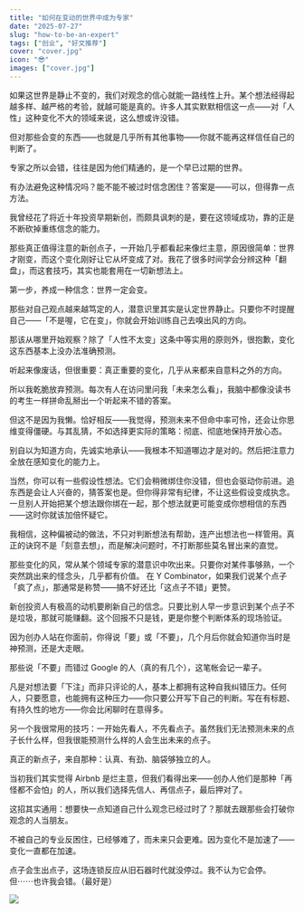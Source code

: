 ```yaml
---
title: "如何在变动的世界中成为专家"
date: "2025-07-27"
slug: "how-to-be-an-expert"
tags: ["创业", "好文推荐"]
cover: "cover.jpg"
icon: "😎"
images: ["cover.jpg"]
---
```

如果这世界是静止不变的，我们对观念的信心就能一路线性上升。某个想法经得起越多样、越严格的考验，就越可能是真的。许多人其实默默相信这一点——对「人性」这种变化不大的领域来说，这么想或许没错。



但对那些会变的东西——也就是几乎所有其他事物——你就不能再这样信任自己的判断了。



专家之所以会错，往往是因为他们精通的，是一个早已过期的世界。



有办法避免这种情况吗？能不能不被过时信念困住？答案是——可以，但得靠一点方法。



我曾经花了将近十年投资早期新创，而颇具讽刺的是，要在这领域成功，靠的正是不断砍掉重练信念的能力。



那些真正值得注意的新创点子，一开始几乎都看起来像烂主意，原因很简单：世界才刚变，而这个变化刚好让它从坏变成了对。我花了很多时间学会分辨这种「翻盘」，而这套技巧，其实也能套用在一切新想法上。



第一步，养成一种信念：世界一定会变。



那些对自己观点越来越笃定的人，潜意识里其实是认定世界静止。只要你不时提醒自己——「不是喔，它在变」，你就会开始训练自己去嗅出风的方向。



那该从哪里开始观察？除了「人性不太变」这条中等实用的原则外，很抱歉，变化这东西基本上没办法准确预测。



听起来像废话，但很重要：真正重要的变化，几乎从来都来自意料之外的方向。



所以我乾脆放弃预测。每次有人在访问里问我「未来怎么看」，我脑中都像没读书的考生一样拼命乱掰出一个听起来不错的答案。



但这不是因为我懒。恰好相反——我觉得，预测未来不但命中率可怜，还会让你思维变得僵硬。与其乱猜，不如选择更实际的策略：彻底、彻底地保持开放心态。



别自以为知道方向，先诚实地承认——我根本不知道哪边才是对的。然后把注意力全放在感知变化的能力上。



当然，你可以有一些假设性想法。它们会稍微绑住你没错，但也会驱动你前进。追东西是会让人兴奋的，猜答案也是。但你得非常有纪律，不让这些假设变成执念。
一旦别人开始把某个想法跟你绑在一起，那个想法就更可能变成你想相信的东西——这时你就该加倍怀疑它。



我相信，这种偏被动的做法，不只对判断想法有帮助，连产出想法也一样管用。真正的诀窍不是「刻意去想」，而是解决问题时，不打断那些莫名冒出来的直觉。



那些变化的风，常从某个领域专家的潜意识中吹出来。只要你对某件事够熟，一个突然跳出来的怪念头，几乎都有价值。
在 Y Combinator，如果我们说某个点子「疯了点」，那通常是称赞——搞不好还比「这点子不错」更赞。



新创投资人有极高的动机要刷新自己的信念。只要比别人早一步意识到某个点子不是垃圾，那就可能赚翻。这个回报不只是钱，更是你整个判断体系的现场验证。



因为创办人站在你面前，你得说「要」或「不要」，几个月后你就会知道你当时是神预测，还是大走眼。



那些说「不要」而错过 Google 的人（真的有几个），这笔帐会记一辈子。



凡是对想法要「下注」而非只评论的人，基本上都拥有这种自我纠错压力。任何人，只要愿意，也能拥有这种压力——你只要公开写下自己的判断。写在有标题、有持久性的地方——你会比闲聊时在意得多。



另一个我很常用的技巧：一开始先看人，不先看点子。虽然我们无法预测未来的点子长什么样，但我很能预测什么样的人会生出未来的点子。



真正的新点子，来自那种：认真、有劲、脑袋够独立的人。



当初我们其实觉得 Airbnb 是烂主意，但我们看得出来——创办人他们是那种「再怪都不会怕」的人，所以我们选择先信人、再信点子，最后押对了。



这招其实通用：想要快一点知道自己什么观念已经过时了？那就去跟那些会打破你观念的人当朋友。



不被自己的专业反困住，已经够难了，而未来只会更难。因为变化不是加速了——变化一直都在加速。



点子会生出点子，这场连锁反应从旧石器时代就没停过。我不认为它会停。
但⋯⋯也许我会错。（最好是）




![](https://prod-files-secure.s3.us-west-2.amazonaws.com/112d0858-5090-4d34-a606-b75eb8d65fd2/46476355-9cf3-4e99-9b7a-3531bc426380/1000202064.png?X-Amz-Algorithm=AWS4-HMAC-SHA256&X-Amz-Content-Sha256=UNSIGNED-PAYLOAD&X-Amz-Credential=ASIAZI2LB466U57YHZ3T%2F20251026%2Fus-west-2%2Fs3%2Faws4_request&X-Amz-Date=20251026T144337Z&X-Amz-Expires=3600&X-Amz-Security-Token=IQoJb3JpZ2luX2VjENb%2F%2F%2F%2F%2F%2F%2F%2F%2F%2FwEaCXVzLXdlc3QtMiJHMEUCIQC7cIfHFMzuNNJ1oVXL%2Fhev5tit3zmcEepHkcIvJCoUjQIgS0B52so%2FC3YLmgF1GYy%2FzbWkYhGkqYi7Cz3iFw%2FtstgqiAQIj%2F%2F%2F%2F%2F%2F%2F%2F%2F%2F%2FARAAGgw2Mzc0MjMxODM4MDUiDIbzCcUVGSy1vO78gSrcA5JWq0CYw3Xt%2BPjiXR%2BIbBd5N8HDNk6dbJXxrQeMbYUlyvwF71QBPDXBT9dDSBNeg%2FEuisAUeCJtKqFQAtAlXY2jl2NlYXrmUIp5sBxyANqLgiX79ekiobGeszibIhqM5AxD5%2B2C3ns8LIJ%2FNYbDTw9mQFgCdagA28d3ffXao5fSd2G0zwqHPKwe1CJQxjg0sCV0RKpdr7mT4%2FRMjmtm0UUVUWhy12zkgF53goyen744oBtxUxgP1zFMt8aWDO%2FyxcK2hrP94Apg%2B9A19%2FZ65i6babk5Ly1LvpW%2BDNbXz5tQKNwvK0RYrT%2FiY44ds%2FVZMZHhlWrytW6idhqE%2FRZGiIRAnq48MO96eThjPnfMKiBFenStuOJiVBh%2BKbl86OnDxKvA%2BHa9rxIHlLYr54WQmAgCkAuYPn3HI2TK41QQwb%2F%2FLaDnXYARjNevVgF%2Fe%2F7Gz%2FX2PXTrUIm72KZSDOr0%2FIEaeyCWQrCZu9l7iArpHmDxDkUYzIu6I2fVS4ktPVv1qN43MQTUgv8CALj%2BP%2BjgSot28MiUWAvD1ToLnPaBq4wMXys6virjTJjPoVZA0awL5KJgR60%2Fgh9wpqS6ytdfP1igSYcEgfKa6Yg4p4nctLUijyQoft%2Bn2%2FcsvKToMOfW%2BMcGOqUBrzFiN4n8uA5%2FjrclPYr9LsS%2Bu2md8zaRx9P8mhMWhkJ6fcFdAXL8cn2fE8LUIK%2F23Oqe5l%2BKxy9cDYYV7zD1eyKcnQp%2Byp5ffX9jepgy%2FiNGuYdCb4NLoKaduBiP7hl%2FWCUsl9COQKJUG6vvpf7qKIpKTA%2FIOSirDlRBuJufkkxX4J2TBM2i3Woi4rTvsvujzLfQ1vlOHOLsdBEsYOwp81aWrCAA&X-Amz-Signature=db0db44b777a235bd60db097c73ee9eae420ed6561f1dbcae7688b145c962011&X-Amz-SignedHeaders=host&x-amz-checksum-mode=ENABLED&x-id=GetObject)

